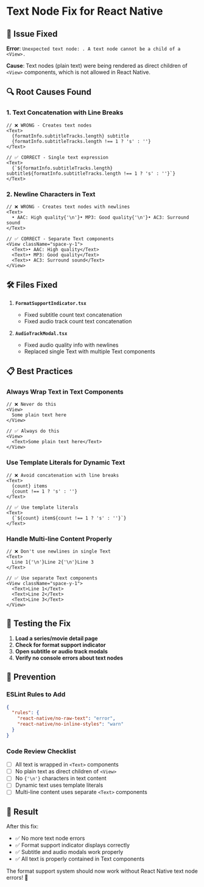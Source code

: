 # Text Node Fix for React Native

## 🚨 **Issue Fixed**

**Error**: `Unexpected text node: . A text node cannot be a child of a <View>.`

**Cause**: Text nodes (plain text) were being rendered as direct children of `<View>` components, which is not allowed in React Native.

## 🔍 **Root Causes Found**

### 1. **Text Concatenation with Line Breaks**

```tsx
// ❌ WRONG - Creates text nodes
<Text>
  {formatInfo.subtitleTracks.length} subtitle
  {formatInfo.subtitleTracks.length !== 1 ? 's' : ''}
</Text>

// ✅ CORRECT - Single text expression
<Text>
  {`${formatInfo.subtitleTracks.length} subtitle${formatInfo.subtitleTracks.length !== 1 ? 's' : ''}`}
</Text>
```

### 2. **Newline Characters in Text**

```tsx
// ❌ WRONG - Creates text nodes with newlines
<Text>
  • AAC: High quality{'\n'}• MP3: Good quality{'\n'}• AC3: Surround sound
</Text>

// ✅ CORRECT - Separate Text components
<View className="space-y-1">
  <Text>• AAC: High quality</Text>
  <Text>• MP3: Good quality</Text>
  <Text>• AC3: Surround sound</Text>
</View>
```

## 🛠️ **Files Fixed**

1. **`FormatSupportIndicator.tsx`**
   - Fixed subtitle count text concatenation
   - Fixed audio track count text concatenation

2. **`AudioTrackModal.tsx`**
   - Fixed audio quality info with newlines
   - Replaced single Text with multiple Text components

## 📋 **Best Practices**

### **Always Wrap Text in Text Components**

```tsx
// ❌ Never do this
<View>
  Some plain text here
</View>

// ✅ Always do this
<View>
  <Text>Some plain text here</Text>
</View>
```

### **Use Template Literals for Dynamic Text**

```tsx
// ❌ Avoid concatenation with line breaks
<Text>
  {count} items
  {count !== 1 ? 's' : ''}
</Text>

// ✅ Use template literals
<Text>
  {`${count} item${count !== 1 ? 's' : ''}`}
</Text>
```

### **Handle Multi-line Content Properly**

```tsx
// ❌ Don't use newlines in single Text
<Text>
  Line 1{'\n'}Line 2{'\n'}Line 3
</Text>

// ✅ Use separate Text components
<View className="space-y-1">
  <Text>Line 1</Text>
  <Text>Line 2</Text>
  <Text>Line 3</Text>
</View>
```

## 🧪 **Testing the Fix**

1. **Load a series/movie detail page**
2. **Check for format support indicator**
3. **Open subtitle or audio track modals**
4. **Verify no console errors about text nodes**

## 🔮 **Prevention**

### **ESLint Rules to Add**

```json
{
  "rules": {
    "react-native/no-raw-text": "error",
    "react-native/no-inline-styles": "warn"
  }
}
```

### **Code Review Checklist**

- [ ] All text is wrapped in `<Text>` components
- [ ] No plain text as direct children of `<View>`
- [ ] No `{'\n'}` characters in text content
- [ ] Dynamic text uses template literals
- [ ] Multi-line content uses separate `<Text>` components

## 🎯 **Result**

After this fix:

- ✅ No more text node errors
- ✅ Format support indicator displays correctly
- ✅ Subtitle and audio modals work properly
- ✅ All text is properly contained in Text components

The format support system should now work without React Native text node errors! 🎉
